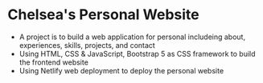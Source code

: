 # Chelsea's Personal Website
 - A project is to build a web application for personal includeing about, experiences, skills, projects, and contact
 - Using HTML, CSS & JavaScript, Bootstrap 5 as CSS framework to build the frontend website
 - Using Netlify web deployment to deploy the personal website
